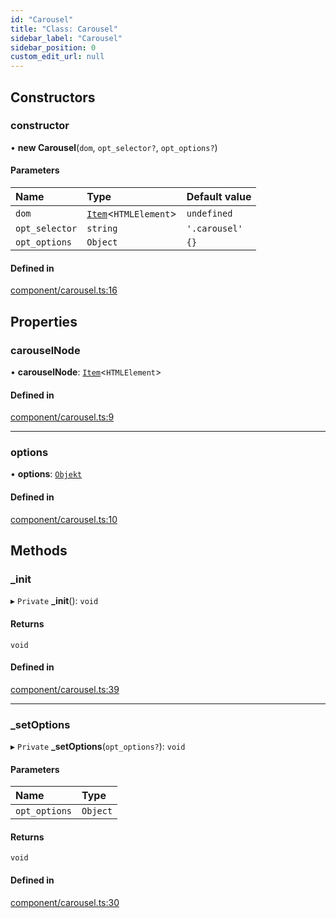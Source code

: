 ```yaml
---
id: "Carousel"
title: "Class: Carousel"
sidebar_label: "Carousel"
sidebar_position: 0
custom_edit_url: null
---
```


## Constructors

### constructor

• **new Carousel**(`dom`, `opt_selector?`, `opt_options?`)

#### Parameters

| Name | Type | Default value |
| :------ | :------ | :------ |
| `dom` | [`Item`](Item.md)<`HTMLElement`\> | `undefined` |
| `opt_selector` | `string` | `'.carousel'` |
| `opt_options` | `Object` | `{}` |

#### Defined in

[component/carousel.ts:16](https://github.com/siposdani87/sui-js/blob/e8748e2/src/component/carousel.ts#L16)

## Properties

### carouselNode

• **carouselNode**: [`Item`](Item.md)<`HTMLElement`\>

#### Defined in

[component/carousel.ts:9](https://github.com/siposdani87/sui-js/blob/e8748e2/src/component/carousel.ts#L9)

___

### options

• **options**: [`Objekt`](Objekt.md)

#### Defined in

[component/carousel.ts:10](https://github.com/siposdani87/sui-js/blob/e8748e2/src/component/carousel.ts#L10)

## Methods

### \_init

▸ `Private` **_init**(): `void`

#### Returns

`void`

#### Defined in

[component/carousel.ts:39](https://github.com/siposdani87/sui-js/blob/e8748e2/src/component/carousel.ts#L39)

___

### \_setOptions

▸ `Private` **_setOptions**(`opt_options?`): `void`

#### Parameters

| Name | Type |
| :------ | :------ |
| `opt_options` | `Object` |

#### Returns

`void`

#### Defined in

[component/carousel.ts:30](https://github.com/siposdani87/sui-js/blob/e8748e2/src/component/carousel.ts#L30)
